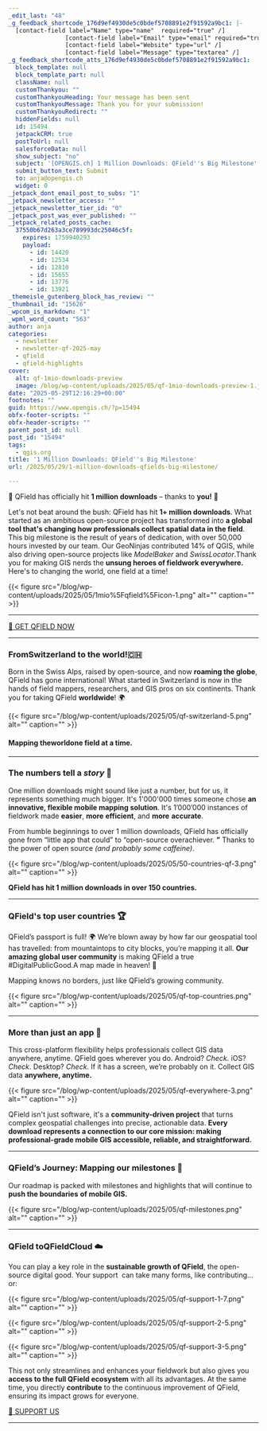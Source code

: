 ```yaml
---
_edit_last: "48"
_g_feedback_shortcode_176d9ef4930de5c0bdef5708891e2f91592a9bc1: |-
  [contact-field label="Name" type="name"  required="true" /]
  				[contact-field label="Email" type="email" required="true" /]
  				[contact-field label="Website" type="url" /]
  				[contact-field label="Message" type="textarea" /]
_g_feedback_shortcode_atts_176d9ef4930de5c0bdef5708891e2f91592a9bc1:
  block_template: null
  block_template_part: null
  className: null
  customThankyou: ""
  customThankyouHeading: Your message has been sent
  customThankyouMessage: Thank you for your submission!
  customThankyouRedirect: ""
  hiddenFields: null
  id: 15494
  jetpackCRM: true
  postToUrl: null
  salesforceData: null
  show_subject: "no"
  subject: '[OPENGIS.ch] 1 Million Downloads: QField''s Big Milestone'
  submit_button_text: Submit
  to: anja@opengis.ch
  widget: 0
_jetpack_dont_email_post_to_subs: "1"
_jetpack_newsletter_access: ""
_jetpack_newsletter_tier_id: "0"
_jetpack_post_was_ever_published: ""
_jetpack_related_posts_cache:
  37550b67d263a3ce789993dc25046c5f:
    expires: 1759940293
    payload:
      - id: 14420
      - id: 12534
      - id: 12810
      - id: 15655
      - id: 13776
      - id: 13921
_themeisle_gutenberg_block_has_review: ""
_thumbnail_id: "15626"
_wpcom_is_markdown: "1"
_wpml_word_count: "563"
author: anja
categories:
  - newsletter
  - newsletter-qf-2025-may
  - qfield
  - qfield-highlights
cover:
  alt: qf-1mio-downloads-preview
  image: /blog/wp-content/uploads/2025/05/qf-1mio-downloads-preview-1.jpg
date: "2025-05-29T12:16:29+00:00"
footnotes: ""
guid: https://www.opengis.ch/?p=15494
obfx-footer-scripts: ""
obfx-header-scripts: ""
parent_post_id: null
post_id: "15494"
tags:
  - qgis.org
title: '1 Million Downloads: QField''s Big Milestone'
url: /2025/05/29/1-million-downloads-qfields-big-milestone/

---
```

🚀 QField has officially hit **1 million downloads** – thanks to **you!** 🎉

Let's not beat around the bush: QField has hit **1+ million downloads**. What started as an ambitious open-source project has transformed into **a global tool that's changing how professionals collect spatial data in the field**. This big milestone is the result of years of dedication, with over 50,000 hours invested by our team. Our GeoNinjas contributed 14% of QGIS, while also driving open-source projects like _ModelBaker_ and _SwissLocator_.Thank you for making GIS nerds the **unsung heroes of fieldwork everywhere.** Here's to changing the world, one field at a time!

{{< figure src="/blog/wp-content/uploads/2025/05/1mio%5Fqfield%5Ficon-1.png" alt="" caption="" >}}

* * *

[🚀 GET QFIELD NOW](http://qfield.org/get)

* * *

### FromSwitzerland to the world!🇨🇭

Born in the Swiss Alps, raised by open-source, and now **roaming the globe**, QField has gone international! What started in Switzerland is now in the hands of field mappers, researchers, and GIS pros on six continents. Thank you for taking QField **worldwide**! 🌍

{{< figure src="/blog/wp-content/uploads/2025/05/qf-switzerland-5.png" alt="" caption="" >}}

#### **Mapping theworldone field at a time.**

* * *

### The numbers tell a _story_ 📖

One million downloads might sound like just a number, but for us, it represents something much bigger. It's 1'000'000 times someone chose **an innovative, flexible mobile mapping solution**. It's 1’000’000 instances of fieldwork made **easier**, **more** **efficient**, and **more** **accurate**.

From humble beginnings to over 1 million downloads, QField has officially gone from “little app that could” to “open-source overachiever. **”** Thanks to the power of open source _(and probably some caffeine)_.

{{< figure src="/blog/wp-content/uploads/2025/05/50-countries-qf-3.png" alt="" caption="" >}}

**QField has hit 1 million downloads in over 150 countries.**

* * *

### QField's top user countries 🏆

QField’s passport is full! 🌍 We’re blown away by how far our geospatial tool has travelled: from mountaintops to city blocks, you’re mapping it all. **Our** **amazing global user community** is making QField a true #DigitalPublicGood.A map made in heaven! 💚

Mapping knows no borders, just like QField’s growing community.

{{< figure src="/blog/wp-content/uploads/2025/05/qf-top-countries.png" alt="" caption="" >}}

* * *

### More than just an app 📱

This cross-platform flexibility helps professionals collect GIS data anywhere, anytime. QField goes wherever you do. Android? _Check_. iOS? _Check_. Desktop? _Check_. If it has a screen, we’re probably on it. Collect GIS data **anywhere, anytime.**

{{< figure src="/blog/wp-content/uploads/2025/05/qf-everywhere-3.png" alt="" caption="" >}}

QField isn't just software, it's a **community-driven project** that turns complex geospatial challenges into precise, actionable data. **Every download represents a connection to our core mission: making professional-grade mobile GIS accessible, reliable, and straightforward.**

* * *

### QField’s Journey: Mapping our milestones 📍

Our roadmap is packed with milestones and highlights that will continue to **push the boundaries** **of mobile GIS.**

{{< figure src="/blog/wp-content/uploads/2025/05/qf-milestones.png" alt="" caption="" >}}

* * *

### QField toQFieldCloud ☁️

You can play a key role in the **sustainable growth of QField**, the open-source digital good. Your support  can take many forms, like contributing... or:

{{< figure src="/blog/wp-content/uploads/2025/05/qf-support-1-7.png" alt="" caption="" >}}

{{< figure src="/blog/wp-content/uploads/2025/05/qf-support-2-5.png" alt="" caption="" >}}

{{< figure src="/blog/wp-content/uploads/2025/05/qf-support-3-5.png" alt="" caption="" >}}

This not only streamlines and enhances your fieldwork but also gives you **access to the full QField ecosystem** with all its advantages. At the same time, you directly **contribute** to the continuous improvement of QField, ensuring its impact grows for everyone.

[💚 SUPPORT US](https://qfield.org/support-us)

* * *

